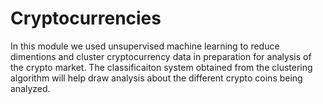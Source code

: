 # Cryptocurrencies

In this module we used unsupervised machine learning to reduce dimentions and cluster cryptocurrency data in preparation for analysis of the crypto market. The classificaiton system obtained from the clustering algorithm will help draw analysis about the different crypto coins being analyzed. 
